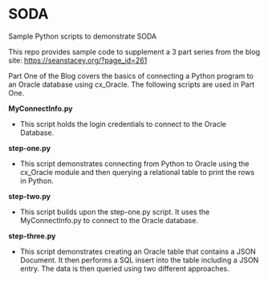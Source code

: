 # SODA
Sample Python scripts to demonstrate SODA

This repo provides sample code to supplement a 3 part series from the blog site: https://seanstacey.org/?page_id=261

Part One of the Blog covers the basics of connecting a Python program to an Oracle database using cx_Oracle.  The following scripts are used in Part One.

**MyConnectInfo.py**
 - This script holds the login credentials to connect to the Oracle Database.
   
**step-one.py**
 - This script demonstrates connecting from Python to Oracle using the cx_Oracle module and then querying a relational table to print the rows in Python.
 
**step-two.py**
 - This script builds upon the step-one.py script. It uses the MyConnectInfo.py to connect to the Oracle database.
 
 **step-three.py**
 - This script demonstrates creating an Oracle table that contains a JSON Document.  It then performs a SQL insert into the table including a JSON entry. The data is then queried using two different approaches.
